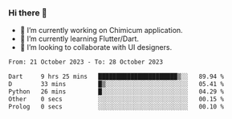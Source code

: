 ### Hi there 👋

<!--
**devcat37/devcat37** is a ✨ _special_ ✨ repository because its `README.md` (this file) appears on your GitHub profile.-->


- 🔭 I’m currently working on Chimicum application.
- 🌱 I’m currently learning Flutter/Dart.
- 👯 I’m looking to collaborate with UI designers.
<!-- - 🤔 I’m looking for help with ... -->

<!--START_SECTION:waka-->

```txt
From: 21 October 2023 - To: 28 October 2023

Dart     9 hrs 25 mins   ██████████████████████▒░░   89.94 %
D        33 mins         █▒░░░░░░░░░░░░░░░░░░░░░░░   05.41 %
Python   26 mins         █░░░░░░░░░░░░░░░░░░░░░░░░   04.29 %
Other    0 secs          ░░░░░░░░░░░░░░░░░░░░░░░░░   00.15 %
Prolog   0 secs          ░░░░░░░░░░░░░░░░░░░░░░░░░   00.10 %
```

<!--END_SECTION:waka-->
